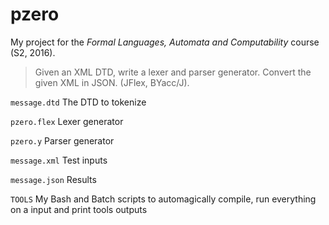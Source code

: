 # pzero
My project for the *Formal Languages, Automata and Computability* course (S2, 2016).

> Given an XML DTD, write a lexer and parser generator. Convert the given XML in JSON. (JFlex, BYacc/J).

`message.dtd` The DTD to tokenize

`pzero.flex` Lexer generator

`pzero.y` Parser generator

`message.xml` Test inputs

`message.json` Results

`TOOLS` My Bash and Batch scripts to automagically compile, run everything on a input and print tools outputs
